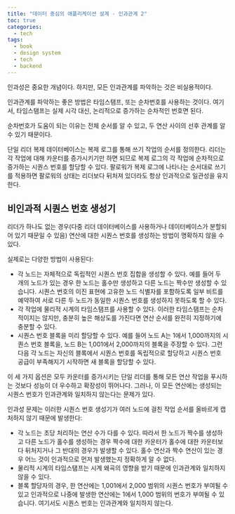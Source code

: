 ```yaml
---
title: "데이터 중심의 애플리케이션 설계 - 인과관계 2"
toc: true
categories:
  - tech
tags:
  - book
  - design system
  - tech
  - backend
---
```


인과성은 중요한 개념이다. 하지만, 모든 인과관계를 파악하는 것은 비실용적이다.

인과관계를 파악하는 좋은 방법은 타임스탬프, 또는 순차번호를 사용하는 것이다.
여기서, 타임스탬프는 실제 시각 대신, 논리적으로 증가하는 순차적인 번호면 된다.

순차번호가 도움이 되는 이유는 전체 순서를 알 수 있고, 두 연산 사이의 선후 관계를 알 수 있기 때문이다.

단일 리더 복제 데이터베이스는 복제 로그를 통해 쓰기 작업의 순서를 정의한다. 리더는 각 작업에 대해 카운터를 증가시키기만 하면 되므로 복제 로그의 각 작업에 순차적으로 증가하는 시퀀스 번호를 할당할 수 있다. 팔로워가 복제 로그에 나타나는 순서대로 쓰기를 적용하면 팔로워의 상태는 리더보다 뒤처져 있더라도 항상 인과적으로 일관성을 유지한다.

## 비인과적 시퀀스 번호 생성기

리더가 하나도 없는 경우(다중 리더 데이터베이스를 사용하거나 데이터베이스가 분할되어 있기 때문일 수 있음) 연산에 대한 시퀀스 번호를 생성하는 방법이 명확하지 않을 수 있다.

실제로는 다양한 방법이 사용된다:

- 각 노드는 자체적으로 독립적인 시퀀스 번호 집합을 생성할 수 있다. 예를 들어 두 개의 노드가 있는 경우 한 노드는 홀수만 생성하고 다른 노드는 짝수만 생성할 수 있습니다. 시퀀스 번호의 이진 표현에 고유한 노드 식별자를 포함하도록 일부 비트를 예약하여 서로 다른 두 노드가 동일한 시퀀스 번호를 생성하지 못하도록 할 수 있다.
- 각 작업에 물리적 시계의 타임스탬프를 사용할 수 있다. 이러한 타임스탬프는 순차적이지는 않지만, 충분히 높은 해상도를 가진다면 연산 순서를 완전히 지정하기에 충분할 수 있다.
- 시퀀스 번호 블록을 미리 할당할 수 있다. 예를 들어 노드 A는 1에서 1,000까지의 시퀀스 번호 블록을, 노드 B는 1,001에서 2,000까지의 블록을 주장할 수 있다. 그런 다음 각 노드는 자신의 블록에서 시퀀스 번호를 독립적으로 할당하고 시퀀스 번호 공급이 부족해지기 시작하면 새 블록을 할당할 수 있다.

이 세 가지 옵션은 모두 카운터를 증가시키는 단일 리더를 통해 모든 연산 작업을 푸시하는 것보다 성능이 더 우수하고 확장성이 뛰어나다.
그러나, 이 모든 연산에는 생성되는 시퀀스 번호가 인과관계와 일치하지 않는다는 문제가 있다.

인과성 문제는 이러한 시퀀스 번호 생성기가 여러 노드에 걸친 작업 순서를 올바르게 캡처하지 않기 때문에 발생한다:

- 각 노드는 초당 처리하는 연산 수가 다를 수 있다. 따라서 한 노드가 짝수를 생성하고 다른 노드가 홀수를 생성하는 경우 짝수에 대한 카운터가 홀수에 대한 카운터보다 뒤처지거나 그 반대의 경우가 발생할 수 있다. 홀수 연산과 짝수 연산이 있는 경우 어느 것이 인과적으로 먼저 발생했는지 정확하게 알 수 없다.
- 물리적 시계의 타임스탬프는 시계 왜곡의 영향을 받기 때문에 인과관계와 일치하지 않을 수 있다.
- 블록 할당자의 경우, 한 연산에는 1,001에서 2,000 범위의 시퀀스 번호가 부여될 수 있고 인과적으로 나중에 발생한 연산에는 1에서 1,000 범위의 번호가 부여될 수 있습니다. 여기서도 시퀀스 번호는 인과관계와 일치하지 않는다.
